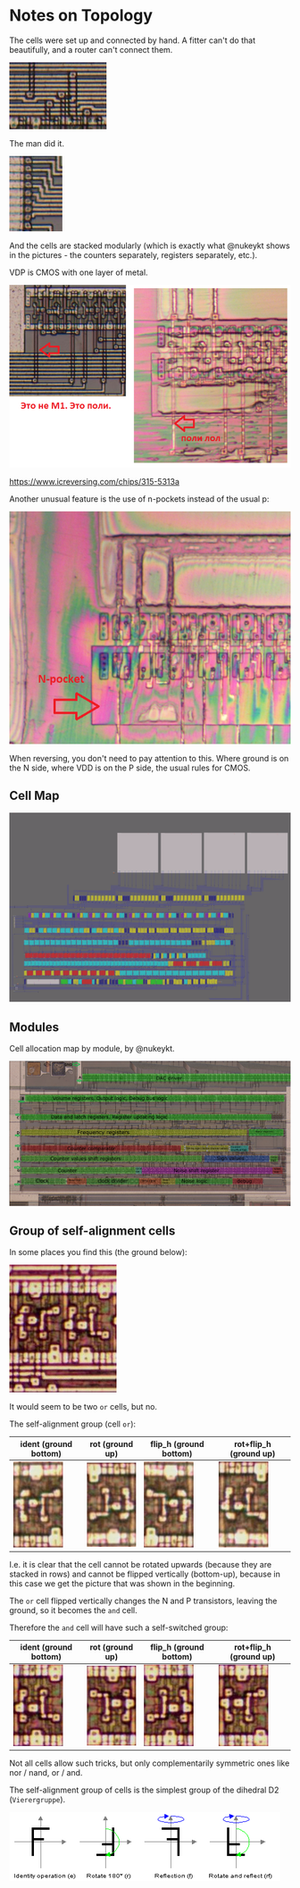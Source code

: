 # Notes on Topology

The cells were set up and connected by hand. A fitter can't do that beautifully, and a router can't connect them.

![image](/imgstore/175983109-d13f8b43-3bb9-4e85-842e-b8bf61fdd92b.png)

The man did it.

![image](/imgstore/175983175-84c133a4-d846-4451-81fe-b535a47a4efd.png)

And the cells are stacked modularly (which is exactly what @nukeykt shows in the pictures - the counters separately, registers separately, etc.).

VDP is CMOS with one layer of metal.

![image](/imgstore/175983002-4df8cd5c-90a1-49fe-9fc4-dbe16c287375.png)

https://www.icreversing.com/chips/315-5313a

Another unusual feature is the use of n-pockets instead of the usual p:

![image](/imgstore/176116906-edc63b0e-4829-4dec-9c4e-634e062aece4.png)

When reversing, you don't need to pay attention to this. Where ground is on the N side, where VDD is on the P side, the usual rules for CMOS.

## Cell Map

![PSG_netlist](/imgstore/PSG_netlist.png)

## Modules

Cell allocation map by module, by @nukeykt.

![image](/imgstore/176502964-95bc5798-02ce-4933-ac8c-da426f77f7a4.png)

## Group of self-alignment cells

In some places you find this (the ground below):

![image](/imgstore/176856526-86d02e64-7d99-4f38-9a79-cd850feba478.png)

It would seem to be two `or` cells, but no.

The self-alignment group (cell `or`):

|ident (ground bottom)|rot (ground up)|flip_h (ground bottom)|rot+flip_h (ground up)|
|---|---|---|---|
|![image](/imgstore/176852861-7d7a0f57-d302-4f71-bd27-1cea605fb091.png)|![image](/imgstore/176852945-8082ee45-692c-42dc-92d7-c90748a3aae1.png)|![image](/imgstore/176853301-54b26e7c-8166-430b-9e86-bc5045b9614b.png)|![image](/imgstore/176857460-1020e86c-4dcd-4f58-824e-76e226a66e25.png)|

I.e. it is clear that the cell cannot be rotated upwards (because they are stacked in rows) and cannot be flipped vertically (bottom-up), because in this case we get the picture that was shown in the beginning.

The `or` cell flipped vertically changes the N and P transistors, leaving the ground, so it becomes the `and` cell.

Therefore the `and` cell will have such a self-switched group:

|ident (ground bottom)|rot (ground up)|flip_h (ground bottom)|rot+flip_h (ground up)|
|---|---|---|---|
|![image](/imgstore/176853681-b5759600-34d0-4bc9-be78-0f6d9d245eaa.png)|![image](/imgstore/176853715-74e3c938-3f99-410f-bbf8-6dd91cbcbb9e.png)|![image](/imgstore/176853767-57d5a1f7-5c1b-4c51-b9e7-fd7c9e5a4074.png)|![image](/imgstore/176857641-2b40c1dc-3858-439d-addf-e99a83b466ba.png)|

Not all cells allow such tricks, but only complementarily symmetric ones like nor / nand, or / and.

The self-alignment group of cells is the simplest group of the dihedral D2 (`Vierergruppe`).

![image](/imgstore/176861596-9f27ad7b-82f0-4c9a-888c-5250f60a61ae.png)
